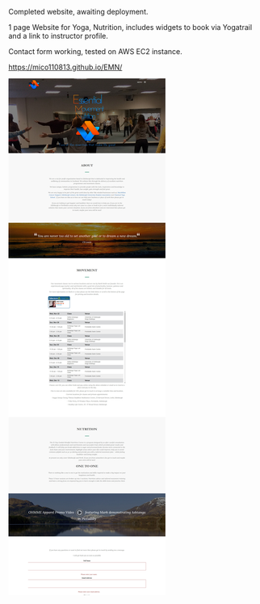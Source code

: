 Completed website, awaiting deployment.

1 page Website for Yoga, Nutrition, includes widgets to book via Yogatrail and a link to instructor profile.

Contact form working, tested on AWS EC2 instance.

https://mico110813.github.io/EMN/

![Screenshot](EMN.jpg)
